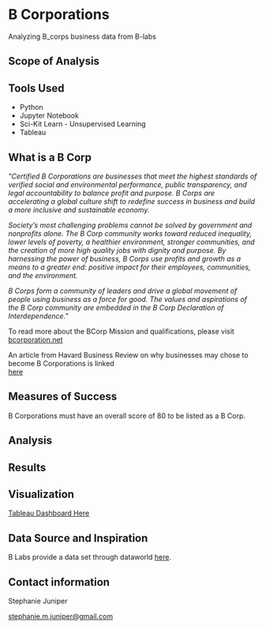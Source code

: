 # B Corporations
Analyzing B_corps business data from B-labs

## Scope of Analysis

## Tools Used
- Python
- Jupyter Notebook
- Sci-Kit Learn - Unsupervised Learning 
- Tableau

## What is a B Corp

<i> "Certified B Corporations are businesses that meet the highest standards of verified social and environmental performance, public transparency, and legal accountability to balance profit and purpose. B Corps are accelerating a global culture shift to redefine success in business and build a more inclusive and sustainable economy.

Society’s most challenging problems cannot be solved by government and nonprofits alone. The B Corp community works toward reduced inequality, lower levels of poverty, a healthier environment, stronger communities, and the creation of more high quality jobs with dignity and purpose. By harnessing the power of business, B Corps use profits and growth as a means to a greater end: positive impact for their employees, communities, and the environment.

B Corps form a community of leaders and drive a global movement of people using business as a force for good. The values and aspirations of the B Corp community are embedded in the B Corp Declaration of Interdependence." 
</i>

To read more about the BCorp Mission and qualifications, please visit <a href="https://bcorporation.net/about-b-corps">bcorporation.net</a>

An article from Havard Business Review on why businesses may chose to become B Corporations is linked  
<a href="https://hbr.org/2016/06/why-companies-are-becoming-b-corporations">here</a>

## Measures of Success
B Corporations must have an overall score of 80 to be listed as a B Corp. 

## Analysis

## Results



## Visualization

<a href="https://public.tableau.com/profile/stephanie.m.juniper#!/vizhome/B_Corp_Study/ClusterDashboard">Tableau Dashboard Here</a>


## Data Source and Inspiration
B Labs provide a data set through dataworld
<a href="https://data.world/blab/b-corp-impact-data">here</a>.

## Contact information
Stephanie Juniper


stephanie.m.juniper@gmail.com


